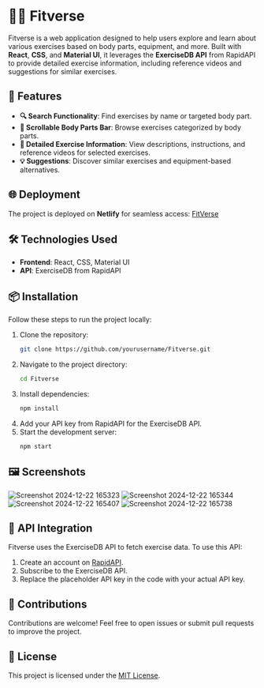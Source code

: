 # 💪🏻 Fitverse

Fitverse is a web application designed to help users explore and learn about various exercises based on body parts, equipment, and more. Built with **React**, **CSS**, and **Material UI**, it leverages the **ExerciseDB API** from RapidAPI to provide detailed exercise information, including reference videos and suggestions for similar exercises.

## 🚀 Features

- **🔍 Search Functionality**: Find exercises by name or targeted body part.
- **📜 Scrollable Body Parts Bar**: Browse exercises categorized by body parts.
- **📖 Detailed Exercise Information**: View descriptions, instructions, and reference videos for selected exercises.
- **💡 Suggestions**: Discover similar exercises and equipment-based alternatives.

## 🌐 Deployment

The project is deployed on **Netlify** for seamless access:
[FitVerse](https://fit-verse.netlify.app/)

## 🛠️ Technologies Used

- **Frontend**: React, CSS, Material UI
- **API**: ExerciseDB from RapidAPI

## 📦 Installation

Follow these steps to run the project locally:

1. Clone the repository:
   ```bash
   git clone https://github.com/yourusername/Fitverse.git
   ```
2. Navigate to the project directory:
   ```bash
   cd Fitverse
   ```
3. Install dependencies:
   ```bash
   npm install
   ```
4. Add your API key from RapidAPI for the ExerciseDB API.
5. Start the development server:
   ```bash
   npm start
   ```

## 🖼️ Screenshots

![Screenshot 2024-12-22 165323](https://github.com/user-attachments/assets/ed5e4a7c-e00f-4d78-80c4-5f49fcc44a9d)
![Screenshot 2024-12-22 165344](https://github.com/user-attachments/assets/d928e066-29d4-495b-b658-2f3df71bc28a)
![Screenshot 2024-12-22 165407](https://github.com/user-attachments/assets/193372e7-f1d8-4eec-8f94-f3600c3b3ff3)
![Screenshot 2024-12-22 165738](https://github.com/user-attachments/assets/068440ac-f54c-4e4d-a69c-a46aa7ed422c)

## 🔗 API Integration

Fitverse uses the ExerciseDB API to fetch exercise data. To use this API:

1. Create an account on [RapidAPI](https://rapidapi.com/).
2. Subscribe to the ExerciseDB API.
3. Replace the placeholder API key in the code with your actual API key.

## 🤝 Contributions

Contributions are welcome! Feel free to open issues or submit pull requests to improve the project.

## 📜 License

This project is licensed under the [MIT License](LICENSE).
